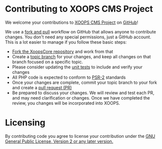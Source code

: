 # Contributing to XOOPS CMS Project

We welcome your contributions to [XOOPS CMS Project](http://xoops.org) on [GitHub](https://github.com/XOOPS)!

We use a [fork and pull](https://www.atlassian.com/git/tutorials/comparing-workflows/forking-workflow) workflow on GitHub that allows anyone to contribute changes. You don't need any special permissions, just a GitHub account. This is a lot easier to manage if you follow these basic steps:

- [Fork the XoopsCore repository](https://help.github.com/articles/fork-a-repo/) and work from that
- Create a [topic branch](http://git-scm.com/book/en/v2/Git-Branching-Branching-Workflows#Topic-Branches) for your changes, and keep all changes on that branch focused on a specific topic.
- Please consider updating the [unit tests](https://phpunit.de/getting-started.html) to include and verify your changes
- All PHP code is expected to conform to [PSR-2](http://www.php-fig.org/psr/psr-2) standards
- Once your changes are complete, commit your topic branch to your fork and create a [pull request (PR)](https://help.github.com/articles/using-pull-requests/)
- Be prepared to discuss your changes. We will review and test each PR, and may need clarification or changes. Once we have completed the review, you changes will be incorporated into XOOPS.

# Licensing

By contributing code you agree to license your contribution under the [GNU General Public License, Version 2 or any later version.](https://www.gnu.org/licenses/gpl-2.0.html)
